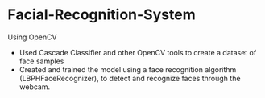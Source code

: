 # Facial-Recognition-System
Using OpenCV 	
<ul>
<li>Used Cascade Classifier and other OpenCV tools to create a dataset of face samples

<li>Created and trained the model using a face recognition algorithm (LBPHFaceRecognizer), to detect and recognize faces through the webcam.
